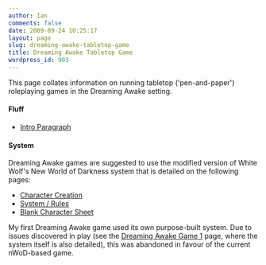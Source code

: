 ```yaml
---
author: Ian
comments: false
date: 2009-09-24 10:25:17
layout: page
slug: dreaming-awake-tabletop-game
title: Dreaming Awake Tabletop Game
wordpress_id: 903
---
```


This page collates information on running tabletop ('pen-and-paper') roleplaying games in the Dreaming Awake setting.
<h4>Fluff</h4>
<ul>
	<li><a href="../dreaming-awake-tabletop-intro-paragraph">Intro Paragraph</a></li></ul>

<h4>System</h4>
Dreaming Awake games are suggested to use the modified version of White Wolf's New World of Darkness system that is detailed on the following pages:
<ul><li><a href="../da-tabletop-character-creation">Character Creation</a></li>
<li><a href="../da-tabletop-system">System / Rules</a></li>
<li><a href="//files.ianrenton.com/DreamingAwakeTabletop/DACharacterSheet.pdf">Blank Character Sheet</a></li></ul>
My first Dreaming Awake game used its own purpose-built system.  Due to issues discovered in play (see the <a href="../dreaming-awake-game-1">Dreaming Awake Game 1</a> page, where the system itself is also detailed), this was abandoned in favour of the current nWoD-based game.